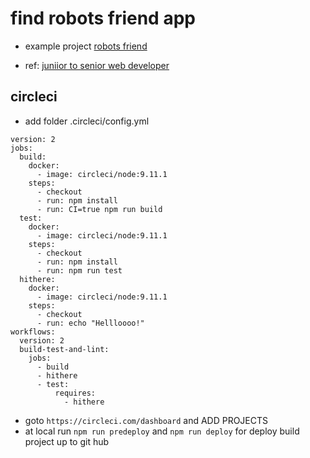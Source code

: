 # find robots friend app
- example project [robots friend]( https://wudtichaikarun.github.io/react-circleci-findrobot/) 

- ref: [juniior to senior web developer](https://www.udemy.com/the-complete-junior-to-senior-web-developer-roadmap/)

## circleci
- add folder .circleci/config.yml

```
version: 2
jobs:
  build:
    docker:
      - image: circleci/node:9.11.1
    steps:
      - checkout
      - run: npm install
      - run: CI=true npm run build
  test:
    docker:
      - image: circleci/node:9.11.1
    steps:
      - checkout
      - run: npm install
      - run: npm run test
  hithere:
    docker:
      - image: circleci/node:9.11.1
    steps:
      - checkout
      - run: echo "Hellloooo!"
workflows:
  version: 2
  build-test-and-lint:
    jobs:
      - build
      - hithere
      - test:
          requires:
            - hithere
```
- goto `https://circleci.com/dashboard` and ADD PROJECTS
- at local run `npm run predeploy` and `npm run deploy` for deploy build project up to git hub
